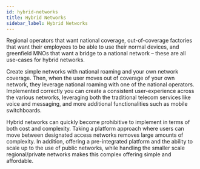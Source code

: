 ```yaml
---
id: hybrid-networks
title: Hybrid Networks
sidebar_label: Hybrid Networks
---
```


Regional operators that want national coverage, out-of-coverage factories that want their employees to be able to use their normal devices, and greenfield MNOs that want a bridge to a national network – these are all use-cases for hybrid networks.

Create simple networks with national roaming and your own network coverage. Then, when the user moves out of coverage of your own network, they leverage national roaming with one of the national operators. Implemented correctly you can create a consistent user-experience across the various networks, leveraging both the traditional telecom services like voice and messaging, and more additional functionalities such as mobile switchboards.

Hybrid networks can quickly become prohibitive to implement in terms of both cost and complexity. Taking a platform approach where users can move between designated access networks removes large amounts of complexity. In addition, offering a pre-integrated platform and the ability to scale up to the use of public networks, while handling the smaller scale regional/private networks makes this complex offering simple and affordable.

